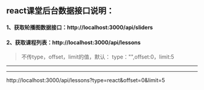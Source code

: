 ## react课堂后台数据接口说明：

#### 1、获取轮播图数据接口：http://localhost:3000/api/sliders

#### 2、获取课程列表：http://localhost:3000/api/lessons

 > 不传type，offset，limit的值，默认：
 > type："",offset:0，limit:5

---------------
---------------

http://localhost:3000/api/lessons?type=react&offset=0&limit=5
